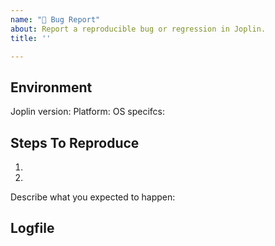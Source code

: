 ```yaml
---
name: "🐛 Bug Report"
about: Report a reproducible bug or regression in Joplin.
title: ''

---
```


<!--
  Please provide a clear and concise description of what the bug is. (In the section Steps To Reproduce.)
  Include screenshots if needed.
  Please test using the latest Joplin release to make sure your issue has not already been fixed.
-->

## Environment

Joplin version:
Platform:
OS specifcs:
<!--
  Platform can be one of: macOS, Linux, Windows, Android, iOS, terminal (or a combination)
  OS specifcs: e.g. OS version, Linux distribution, Android/iOS version, ...
-->

## Steps To Reproduce

1.
2.

<!--
  Issues without reproduction steps are likely to stall.
-->

Describe what you expected to happen:



## Logfile

<!--
  Please attach a debug log. Issues without a debug log are likely to stall.
  For information on how to collect a log file: https://joplinapp.org/debugging/
-->
